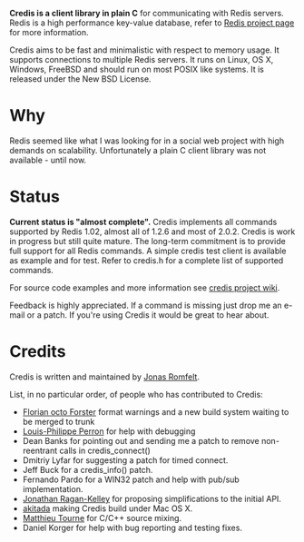 **Credis is a client library in plain C** for communicating with Redis servers. Redis is a high performance key-value database, refer to [Redis project page](http://redis.io) for more information.

Credis aims to be fast and minimalistic with respect to memory usage. It supports connections to multiple Redis servers. It runs on Linux, OS X, Windows, FreeBSD and should run on most POSIX like systems. It is released under the New BSD License.

# Why #
Redis seemed like what I was looking for in a social web project with high demands on scalability. Unfortunately a plain C client library was not available - until now.

# Status #
**Current status is "almost complete".** Credis implements all commands supported by Redis 1.02, almost all of 1.2.6 and most of 2.0.2. Credis is work in progress but still quite mature. The long-term commitment is to provide full support for all Redis commands. A simple credis test client is available as example and for test. Refer to credis.h for a complete list of supported commands.

For source code examples and more information see [credis project wiki](http://code.google.com/p/credis/w/list).

Feedback is highly appreciated. If a command is missing just drop me an e-mail or a patch. If you're using Credis it would be great to hear about.

# Credits #
Credis is written and maintained by [Jonas Romfelt](http://romfelt.se/jonas).

List, in no particular order, of people who has contributed to Credis:
  * [Florian octo Forster](http://verplant.org) format warnings and a new build system waiting to be merged to trunk
  * [Louis-Philippe Perron](http://www.untilnil.com) for help with debugging
  * Dean Banks for pointing out and sending me a patch to remove non-reentrant calls in credis\_connect()
  * Dmitriy Lyfar for suggesting a patch for timed connect.
  * Jeff Buck for a credis\_info() patch.
  * Fernando Pardo for a WIN32 patch and help with pub/sub implementation.
  * [Jonathan Ragan-Kelley](http://people.csail.mit.edu/jrk/) for proposing simplifications to the initial API.
  * [akitada](http://code.google.com/u/akitada/) making Credis build under Mac OS X.
  * [Matthieu Tourne](http://code.google.com/u/matthieu.tourne/) for C/C++ source mixing.
  * Daniel Korger for help with bug reporting and testing fixes.